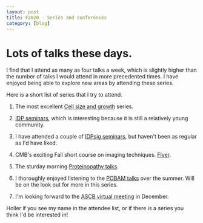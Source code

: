 ```yaml
---
layout: post
title: F2020 - Series and conferences
category: [blog]
---
```

# Lots of talks these days.

I find that I attend as many as four talks a week, which is slightly higher than the number of talks I would attend in more precedented times. I have enjoyed being able to explore new areas by attending these series.

Here is a short list of series that I try to attend. 

1. The most excellent [Cell size and growth](https://researchseminars.org/seminar/size-and-growth) series.

2. [IDP seminars](http://idpseminars.com/), which is interesting because it is still a relatively young community.

3. I have attended a couple of [IDPsig seminars](https://idpsig.weebly.com/about.html), but haven't been as regular as I'd have liked.

4. CMB's exciting Fall short course on imaging techniques. [Flyer](https://github.com/ameyajalihal/ameyajalihal.github.io/tree/master/assets/Fall2020CMB630Flyer.pdf).

5. The sturday morning [Proteinopathy talks](https://rams.biop.lsa.umich.edu/symposium_1).

6. I thoroughly enjoyed listening to the [POBAM talks](https://easychair.org/cfp/POBAM2020) over the summer. Will be on the look out for more in this series.

7. I'm looking forward to the [ASCB virtual meeting](https://www.ascb.org/cellbiovirtual2020/) in December.

Holler if you see my name in the attendee list, or if there is a series you think I'd be interested in!
